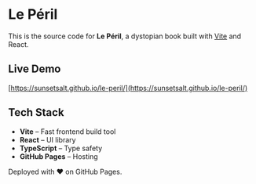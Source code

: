# Le Péril

This is the source code for **Le Péril**, a dystopian book built with [Vite](https://vitejs.dev/) and React.

## Live Demo
[https://sunsetsalt.github.io/le-peril/](https://sunsetsalt.github.io/le-peril/)

## Tech Stack
- **Vite** – Fast frontend build tool
- **React** – UI library
- **TypeScript** – Type safety
- **GitHub Pages** – Hosting

Deployed with ❤️ on GitHub Pages.